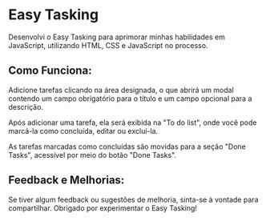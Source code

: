 # Easy Tasking
Desenvolvi o Easy Tasking para aprimorar minhas habilidades em JavaScript, utilizando HTML, CSS e JavaScript no processo.

## Como Funciona:
Adicione tarefas clicando na área designada, o que abrirá um modal contendo um campo obrigatório para o título e um campo opcional para a descrição.

Após adicionar uma tarefa, ela será exibida na "To do list", onde você pode marcá-la como concluída, editar ou excluí-la.

As tarefas marcadas como concluídas são movidas para a seção "Done Tasks", acessível por meio do botão "Done Tasks".

## Feedback e Melhorias:
Se tiver algum feedback ou sugestões de melhoria, sinta-se à vontade para compartilhar.
Obrigado por experimentar o Easy Tasking!